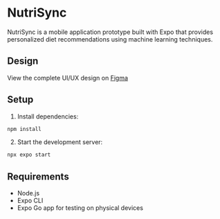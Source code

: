 # NutriSync

NutriSync is a mobile application prototype built with Expo that provides personalized diet recommendations using machine learning techniques.

## Design
View the complete UI/UX design on [Figma](https://www.figma.com/design/DAELeo3LQZjqKmPVlc74KN/Nutrisync?node-id=0-1&p=f&t=50UDTDUgOY1PPbW2-0)

## Setup

1. Install dependencies:
```bash
npm install
```

2. Start the development server:
```bash
npx expo start
```

## Requirements
- Node.js
- Expo CLI
- Expo Go app for testing on physical devices
